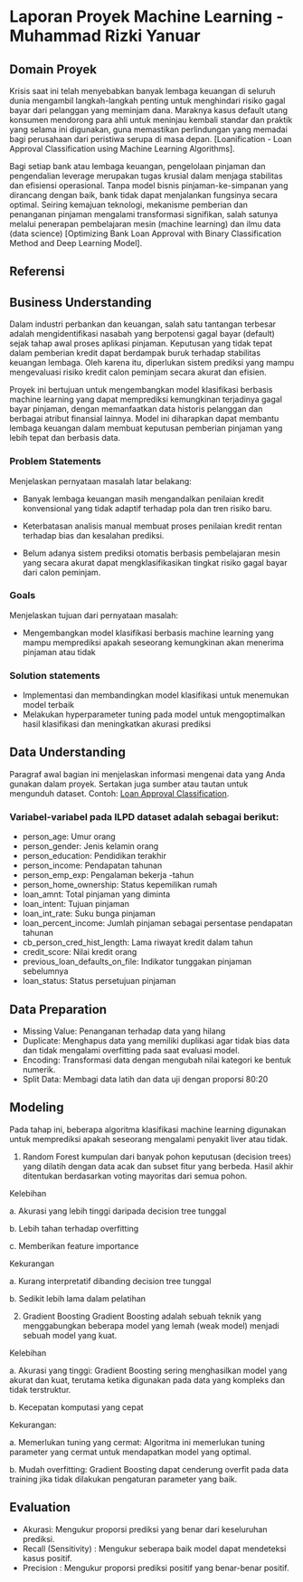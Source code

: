 # Laporan Proyek Machine Learning - Muhammad Rizki Yanuar

## Domain Proyek

Krisis saat ini telah menyebabkan banyak lembaga keuangan di seluruh dunia mengambil langkah-langkah penting untuk menghindari risiko gagal bayar dari pelanggan yang meminjam dana. Maraknya kasus default utang konsumen mendorong para ahli untuk meninjau kembali standar dan praktik yang selama ini digunakan, guna memastikan perlindungan yang memadai bagi perusahaan dari peristiwa serupa di masa depan. [Loanification - Loan Approval Classification using Machine Learning
Algorithms]. 

Bagi setiap bank atau lembaga keuangan, pengelolaan pinjaman dan pengendalian leverage merupakan tugas krusial dalam menjaga stabilitas dan efisiensi operasional. Tanpa model bisnis pinjaman-ke-simpanan yang dirancang dengan baik, bank tidak dapat menjalankan fungsinya secara optimal. Seiring kemajuan teknologi, mekanisme pemberian dan penanganan pinjaman mengalami transformasi signifikan, salah satunya melalui penerapan pembelajaran mesin (machine learning) dan ilmu data (data science) [Optimizing Bank Loan Approval with Binary Classification Method and Deep Learning Model].

## Referensi


## Business Understanding

Dalam industri perbankan dan keuangan, salah satu tantangan terbesar adalah mengidentifikasi nasabah yang berpotensi gagal bayar (default) sejak tahap awal proses aplikasi pinjaman. Keputusan yang tidak tepat dalam pemberian kredit dapat berdampak buruk terhadap stabilitas keuangan lembaga. Oleh karena itu, diperlukan sistem prediksi yang mampu mengevaluasi risiko kredit calon peminjam secara akurat dan efisien.

Proyek ini bertujuan untuk mengembangkan model klasifikasi berbasis machine learning yang dapat memprediksi kemungkinan terjadinya gagal bayar pinjaman, dengan memanfaatkan data historis pelanggan dan berbagai atribut finansial lainnya. Model ini diharapkan dapat membantu lembaga keuangan dalam membuat keputusan pemberian pinjaman yang lebih tepat dan berbasis data.

### Problem Statements

Menjelaskan pernyataan masalah latar belakang:
- Banyak lembaga keuangan masih mengandalkan penilaian kredit konvensional yang tidak adaptif terhadap pola dan tren risiko baru.

- Keterbatasan analisis manual membuat proses penilaian kredit rentan terhadap bias dan kesalahan prediksi.

- Belum adanya sistem prediksi otomatis berbasis pembelajaran mesin yang secara akurat dapat mengklasifikasikan tingkat risiko gagal bayar dari calon peminjam.

### Goals

Menjelaskan tujuan dari pernyataan masalah:
- Mengembangkan model klasifikasi berbasis machine learning yang mampu memprediksi apakah seseorang kemungkinan akan menerima pinjaman atau tidak

### Solution statements
- Implementasi dan membandingkan model klasifikasi untuk menemukan model terbaik
- Melakukan hyperparameter tuning pada model untuk mengoptimalkan hasil klasifikasi dan meningkatkan akurasi prediksi

## Data Understanding
Paragraf awal bagian ini menjelaskan informasi mengenai data yang Anda gunakan dalam proyek. Sertakan juga sumber atau tautan untuk mengunduh dataset. Contoh: [Loan Approval Classification](https://www.kaggle.com/datasets/taweilo/loan-approval-classification-data).

### Variabel-variabel pada ILPD dataset adalah sebagai berikut:
- person_age: Umur orang
- person_gender: Jenis kelamin orang
- person_education: Pendidikan terakhir
- person_income: Pendapatan tahunan
- person_emp_exp: Pengalaman bekerja -tahun
- person_home_ownership: Status kepemilikan rumah
- loan_amnt: Total pinjaman yang diminta
- loan_intent: Tujuan pinjaman
- loan_int_rate: Suku bunga pinjaman
- loan_percent_income: Jumlah pinjaman sebagai persentase pendapatan tahunan
- cb_person_cred_hist_length: Lama riwayat kredit dalam tahun
- credit_score: Nilai kredit orang
- previous_loan_defaults_on_file: Indikator tunggakan pinjaman sebelumnya
- loan_status: Status persetujuan pinjaman

## Data Preparation
- Missing Value: Penanganan terhadap data yang hilang
- Duplicate: Menghapus data yang memiliki duplikasi agar tidak bias data dan tidak mengalami overfitting pada saat evaluasi model.
- Encoding: Transformasi data dengan mengubah nilai kategori ke bentuk numerik.
- Split Data: Membagi data latih dan data uji dengan proporsi 80:20

## Modeling
Pada tahap ini, beberapa algoritma klasifikasi machine learning digunakan untuk memprediksi apakah seseorang mengalami penyakit liver atau tidak.

  1. Random Forest
     kumpulan dari banyak pohon keputusan (decision trees) yang dilatih dengan data acak dan subset fitur yang berbeda. Hasil akhir ditentukan berdasarkan voting mayoritas dari semua pohon.

  Kelebihan
  
  a. Akurasi yang lebih tinggi daripada decision tree tunggal
  
  b. Lebih tahan terhadap overfitting
  
  c. Memberikan feature importance
  
  Kekurangan 
  
  a. Kurang interpretatif dibanding decision tree tunggal
  
  b. Sedikit lebih lama dalam pelatihan

  2. Gradient Boosting
     Gradient Boosting adalah sebuah teknik yang menggabungkan beberapa model yang lemah (weak model) menjadi sebuah model yang kuat.

  Kelebihan

  a. Akurasi yang tinggi: Gradient Boosting sering menghasilkan model yang akurat dan kuat, terutama ketika digunakan pada data yang kompleks dan tidak terstruktur.

  b. Kecepatan komputasi yang cepat

  Kekurangan:
  
  a. Memerlukan tuning yang cermat: Algoritma ini memerlukan tuning parameter yang cermat untuk mendapatkan model yang optimal.
  
  b. Mudah overfitting: Gradient Boosting dapat cenderung overfit pada data training jika tidak dilakukan pengaturan parameter yang baik.
  
## Evaluation
- Akurasi: Mengukur proporsi prediksi yang benar dari keseluruhan prediksi.
- Recall (Sensitivity) : Mengukur seberapa baik model dapat mendeteksi kasus positif.
- Precision : Mengukur proporsi prediksi positif yang benar-benar positif.
